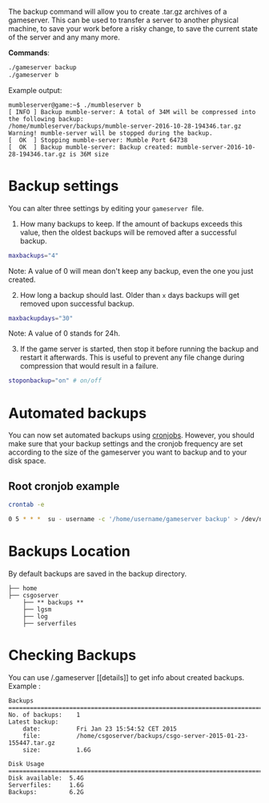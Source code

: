 The backup command will allow you to create .tar.gz archives of a gameserver. This can be used to transfer a server to another physical machine, to save your work before a risky change, to save the current state of the server and any many more.

**Commands**: 

````bash
./gameserver backup
./gameserver b
````

Example output:

```
mumbleserver@game:~$ ./mumbleserver b
[ INFO ] Backup mumble-server: A total of 34M will be compressed into the following backup:
/home/mumbleserver/backups/mumble-server-2016-10-28-194346.tar.gz
Warning! mumble-server will be stopped during the backup.
[  OK  ] Stopping mumble-server: Mumble Port 64738
[  OK  ] Backup mumble-server: Backup created: mumble-server-2016-10-28-194346.tar.gz is 36M size
```

# Backup settings

You can alter three settings by editing your `gameserver `file.

1. How many backups to keep. If the amount of backups exceeds this value, then the oldest backups will be removed after a successful backup.

````bash
maxbackups="4" 
````
Note: A value of 0 will mean don't keep any backup, even the one you just created.

2. How long a backup should last. Older than `x` days backups will get removed upon successful backup.

````bash
maxbackupdays="30"
````

Note: A value of 0 stands for 24h.

3. If the game server is started, then stop it before running the backup and restart it afterwards. This is useful to prevent any file change during compression that would result in a failure. 

````bash
stoponbackup="on" # on/off
````

# Automated backups

You can now set automated backups using [cronjobs](https://github.com/GameServerManagers/LinuxGSM/wiki/Cronjobs). However, you should make sure that your backup settings and the cronjob frequency are set according to the size of the gameserver you want to backup and to your disk space.

## Root cronjob example

````bash
crontab -e

0 5 * * *  su - username -c '/home/username/gameserver backup' > /dev/null 2>&1
````

# Backups Location

By default backups are saved in the backup directory.

    ├── home
    ├── csgoserver 
        ├── ** backups **       
        ├── lgsm
        ├── log       
        ├── serverfiles      


# Checking Backups

You can use /.gameserver [[details]] to get info about created backups. Example : 

    Backups
    ===============================================================================
    No. of backups:    1
    Latest backup:
        date:          Fri Jan 23 15:54:52 CET 2015
        file:          /home/csgoserver/backups/csgo-server-2015-01-23-155447.tar.gz
        size:          1.6G
    
    Disk Usage
    ===============================================================================
    Disk available:  5.4G
    Serverfiles:     1.6G
    Backups:         6.2G